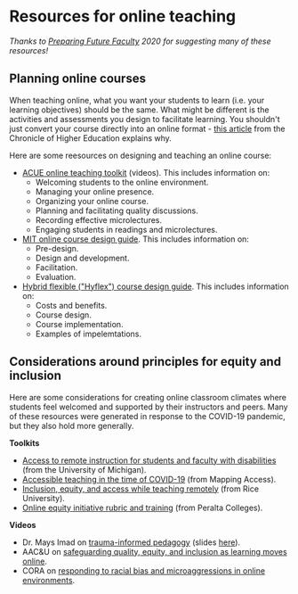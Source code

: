 # Resources for online teaching

*Thanks to [Preparing Future Faculty](http://crlt.umich.edu/programs/pff) 2020 for suggesting many of these resources!*

## Planning online courses

When teaching online, what you want your students to learn (i.e. your learning objectives) should be the same. What might be different is the activities and assessments you design to facilitate learning. You shouldn't just convert your course directly into an online format - [this article](https://www.chronicle.com/article/Why-You-Shouldn-t-Try-to/248664?cid=wcontentlist_hp_latest) from the Chronicle of Higher Education explains why.

Here are some reesources on designing and teaching an online course:

- [ACUE online teaching toolkit](https://acue.org/online-teaching-toolkit/) (videos). This includes information on:
  - Welcoming students to the online environment.
  - Managing your online presence.
  - Organizing your online course.
  - Planning and facilitating quality discussions.
  - Recording effective microlectures.
  - Engaging students in readings and microlectures.
- [MIT online course design guide](http://dltoolkit.mit.edu/online-course-design-guide/). This includes information on:
  - Pre-design.
  - Design and development.
  - Facilitation.
  - Evaluation.
- [Hybrid flexible ("Hyflex") course design guide](https://edtechbooks.org/hyflex). This includes information on:
  - Costs and benefits.
  - Course design.
  - Course implementation.
  - Examples of impelemtations.

## Considerations around principles for equity and inclusion

Here are some considerations for creating online classroom climates where students feel welcomed and supported by their instructors and peers. Many of these resources were generated in response to the COVID-19 pandemic, but they also hold more generally.

**Toolkits**

- [Access to remote instruction for students and faculty with disabilities](https://accessibility.umich.edu/resources/remote-instruction) (from the University of Michigan).
- [Accessible teaching in the time of COVID-19](https://www.mapping-access.com/blog-1/2020/3/10/accessible-teaching-in-the-time-of-covid-19) (from Mapping Access).
- [Inclusion, equity, and access while teaching remotely](https://cte.rice.edu/blogarchive/2020/3/13/inclusion-equity-and-access-while-teaching-remotely) (from Rice University).
- [Online equity initiative rubric and training](https://web.peralta.edu/de/equity-initiative/) (from Peralta Colleges).

**Videos**

- Dr. Mays Imad on [trauma-informed pedagogy](https://zoom.us/rec/play/vcJ-Jeyopmo3HNbE4gSDAfZ5W467LKKs2iUW86FZzxzkVHZVNFTwNbFGa-D51V1xzRAeit6s44aAc1Vz?continueMode=true) (slides [here](https://drive.google.com/drive/folders/1EmrNwxVmpltr9MKJBCvo_bcgBhCp76Ik)).
- AAC&U on [safeguarding quality, equity, and inclusion as learning moves online](https://www.aacu.org/events/webinar-safeguarding-quality-equity-and-inclusion-learning-moves-online).
- CORA on [responding to racial bias and microaggressions in online environments](https://www.youtube.com/watch?v=9cEWQJ32nqU).

